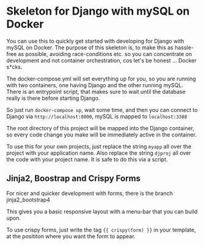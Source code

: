 # Skeleton for Django with mySQL on Docker

You can use this to quickly get started with developing for Django with mySQL on Docker. The
purpose of this skeleton is, to make this as hassle-free as possible, avoiding race-conditions
etc. so you can concentrate on development and not container orchestration, cos let's be honest
... Docker s*cks.

The docker-compose.yml will set everything up for you, so you are running with two containers,
one having Django and the other running mySQL. There is an entrypoint script, that makes sure
to wait until the database really is there before starting Django.

So just run `docker-compose up`, wait some time, and then you can connect to Django via
`http://localhost:8000`, mySQL is mapped to `localhost:3308`

The root directory of this project will be mapped into the Django container, so every code change
you make will be immediately active in the container.

To use this for your own projects, just replace the string `myapp` all over the project with your application name.
Also replace the string `djproj` all over the code with your project name.
It is safe to do this via a script.

## Jinja2, Boostrap and Crispy Forms

For nicer and quicker development with forms, there is the branch jinja2_bootstrap4

This gives you a basic responsive layout with a menu-bar that you can build upon.

To use crispy forms, just write the tag `{{ crispy(form) }}` in your template, at the posititon where you want the form to appear.
